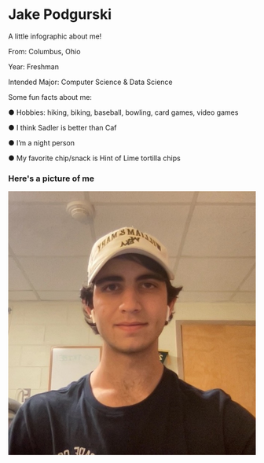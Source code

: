 # Jake Podgurski

A little infographic about me!

From: Columbus, Ohio

Year: Freshman

Intended Major: Computer Science & Data Science


Some fun facts about me:

● Hobbies: hiking, biking, baseball, bowling, card games, video games

● I think Sadler is better than Caf

● I’m a night person

● My favorite chip/snack is Hint of Lime tortilla chips

### Here's a picture of me

![](Jake.jpg)

